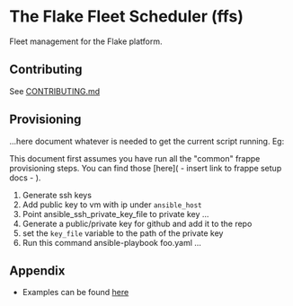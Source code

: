 # The Flake Fleet Scheduler (ffs)

Fleet management for the Flake platform. 

## Contributing

See [CONTRIBUTING.md](./docs/CONTRIBUTING.md)

## Provisioning 

...here document whatever is needed to get the current script running. Eg: 

This document first assumes you have run all the "common" frappe provisioning steps. You can find those [here]( - insert link to frappe setup docs - ).

1. Generate ssh keys 
2. Add public key to vm with ip under `ansible_host`
3. Point ansible_ssh_private_key_file to private key ...
4. Generate a public/private key for github and add it to the repo
5. set the `key_file` variable to the path of the private key 
6. Run this command 
ansible-playbook foo.yaml ...

## Appendix 

* Examples can be found [here](./examples)
